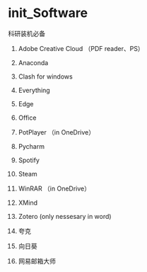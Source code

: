 # init_Software
科研装机必备

1. Adobe Creative Cloud （PDF reader、PS）


2. Anaconda


3. Clash for windows


4. Everything


5. Edge


6. Office


7. PotPlayer （in OneDrive）


8. Pycharm


9. Spotify

10. Steam


11. WinRAR （in OneDrive）


12. XMind

13. Zotero (only nessesary in word)

14. 夸克

15. 向日葵

16. 网易邮箱大师
 
